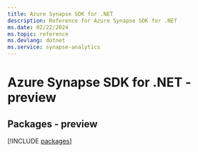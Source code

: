 ```yaml
---
title: Azure Synapse SDK for .NET
description: Reference for Azure Synapse SDK for .NET
ms.date: 02/22/2024
ms.topic: reference
ms.devlang: dotnet
ms.service: synapse-analytics
---
```

# Azure Synapse SDK for .NET - preview
## Packages - preview
[!INCLUDE [packages](synapse-index.md)]